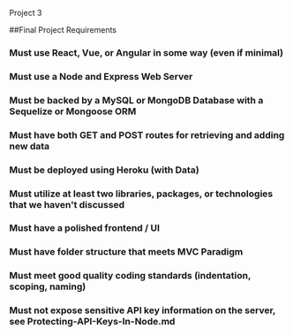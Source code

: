 Project 3

##Final Project Requirements

### Must use React, Vue, or Angular in some way (even if minimal)

### Must use a Node and Express Web Server

### Must be backed by a MySQL or MongoDB Database with a Sequelize or Mongoose ORM

### Must have both GET and POST routes for retrieving and adding new data

### Must be deployed using Heroku (with Data)

### Must utilize at least two libraries, packages, or technologies that we haven't discussed

### Must have a polished frontend / UI

### Must have folder structure that meets MVC Paradigm

### Must meet good quality coding standards (indentation, scoping, naming)

### Must not expose sensitive API key information on the server, see Protecting-API-Keys-In-Node.md